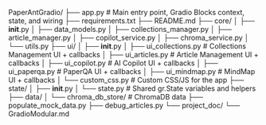 PaperAntGradio/
├── app.py                        # Main entry point, Gradio Blocks context, state, and wiring
├── requirements.txt
├── README.md
├── core/
│   ├── __init__.py
│   ├── data_models.py
│   ├── collections_manager.py
│   ├── article_manager.py
│   ├── copilot_service.py
│   ├── chroma_service.py
│   └── utils.py
├── ui/
│   ├── __init__.py
│   ├── ui_collections.py         # Collections Management UI + callbacks
│   ├── ui_articles.py            # Article Management UI + callbacks
│   ├── ui_copilot.py             # AI Copilot UI + callbacks
│   ├── ui_paperqa.py             # PaperQA UI + callbacks
│   ├── ui_mindmap.py             # MindMap UI + callbacks
│   └── custom_css.py             # Custom CSS/JS for the app
├── state/
│   ├── __init__.py
│   └── state.py                  # Shared gr.State variables and helpers
├── data/
│   └── chroma_db_store/          # ChromaDB data
├── populate_mock_data.py
├── debug_articles.py
└── project_doc/
    └── GradioModular.md
